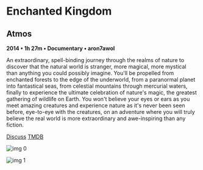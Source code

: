 # Enchanted Kingdom

## Atmos

**2014 • 1h 27m • Documentary • aron7awol**

An extraordinary, spell-binding journey through the realms of nature to discover that the natural world is stranger, more magical, more mystical than anything you could possibly imagine. You'll be propelled from enchanted forests to the edge of the underworld, from a paranormal planet into fantastical seas, from celestial mountains through mercurial waters, finally to experience the ultimate celebration of nature's magic, the greatest gathering of wildlife on Earth. You won't believe your eyes or ears as you meet amazing creatures and experience nature as it's never been seen before, eye-to-eye with the creatures, on an adventure where you will truly believe the real world is more extraordinary and awe-inspiring than any fiction.

[Discuss](https://www.avsforum.com/threads/bass-eq-for-filtered-movies.2995212/post-56851968)  [TMDB](301056)

![img 0](https://i.imgur.com/U53Jx1S.jpg)

![img 1](https://i.imgur.com/dRoJXeR.png)

